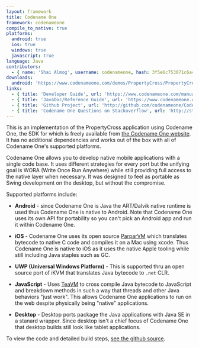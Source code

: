 ```yaml
---
layout: framework
title: Codename One
framework: codenameone
compile_to_native: true
platforms:
  android: true
  ios: true
  windows: true
  javascript: true
language: Java
contributors:
  - { name: 'Shai Almog', username: codenameone, hash: 3f5e6c753071c6a41f7f1dbb89daeb3b }
downloads:
  android: 'https://www.codenameone.com/demos/PropertyCross/PropertyCross-release.apk'
links:
  - { title: 'Developer Guide', url: 'https://www.codenameone.com/manual/', description: '- The official developer guide manual.'}
  - { title: 'JavaDoc/Reference Guide', url: 'https://www.codenameone.com/javadoc/', description: '- Full reference guide in the standard Java format.'}
  - { title: 'Github Project', url: 'http://github.com/codenameone/CodenameOne/', description: '- Full source code of the virtual machine (ParparVM), Window VM fork and all OS ports, simulators etc.'}
  - { title: 'Codename One Questions on Stackoverflow', url: 'http://stackoverflow.com/questions/tagged/codenameone', description: '- Questions and answers relating to Codename One on Stackoverflow.'}
---
```


This is an implementation of the PropertyCross application using Codename One, the SDK for which is freely available from [the Codename One website](https://www.codenameone.com/download.html).  It has no additional dependencies and works out of the box with all of Codename One's supported platforms.

Codename One allows you to develop native mobile applications with a single code base. It uses different strategies for every port but the unifying goal is WORA (Write Once Run Anywhere) while still providing full access to the native layer when necessary. It was designed to feel as portable as Swing development on the desktop, but without the compromise.

Supported platforms include:

- **Android** - since Codename One is Java the ART/Dalvik native runtime is used thus Codename One is native to Android.
Note that Codename One uses its own API for portability so you can't pick an Android app and run it within Codename One.

- **iOS** - Codename One uses its open source [ParparVM](https://github.com/codenameone/CodenameOne/tree/master/vm) which translates bytecode to native C code and compiles it on a Mac using xcode. Thus Codename One is native to iOS as it uses the native Apple tooling while still including Java staples such as GC.

- **UWP (Universal Windows Platform)** - This is supported thru an open source port of iKVM that translates Java bytecode to `.net` CLR.

- **JavaScript** - Uses [TeaVM](http://teavm.org/) to cross compile Java bytecode to JavaScript and breakdown methods in such a way that threads and other Java behaviors "just work". This allows Codename One applications to run on the web despite physically being "native" applications.

- **Desktop** - Desktop ports package the Java applications with Java SE in a stanard wrapper. Since desktop isn't a chief focus of Codename One that desktop builds still look like tablet applications.


To view the code and detailed build steps, <a href='{{ site.githuburl }}/tree/master/codenameone'>see the github source</a>.
